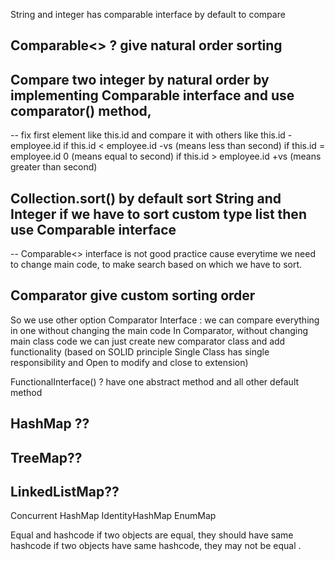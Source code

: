 String and integer has comparable interface by default to compare 
## Comparable<> ? give natural order sorting
## Compare two integer by natural order by implementing Comparable interface and use comparator() method, 
-- fix first element like this.id and compare it with others like this.id - employee.id
   if this.id < employee.id  -vs (means less than second)
   if this.id = employee.id  0 (means equal to second)
   if this.id > employee.id  +vs (means greater than second)

## Collection.sort() by default sort String and Integer if we have to sort custom type list then use Comparable interface
-- Comparable<> interface is not good practice cause everytime we need to change main code, to make search based on which we have to sort.

## Comparator give custom sorting order
So we use other option
Comparator Interface : we can compare everything in one without changing the main code
In Comparator, without changing main class code we can just create new comparator class and add functionality
(based on SOLID principle Single Class has single responsibility and Open to modify and close to extension)

FunctionalInterface() ?
have one abstract method and all other default method

## HashMap ??
## TreeMap??
## LinkedListMap??
Concurrent HashMap
IdentityHashMap
EnumMap

Equal and hashcode
if two objects are equal, they should have same hashcode
if two objects have same hashcode, they may not be equal .


